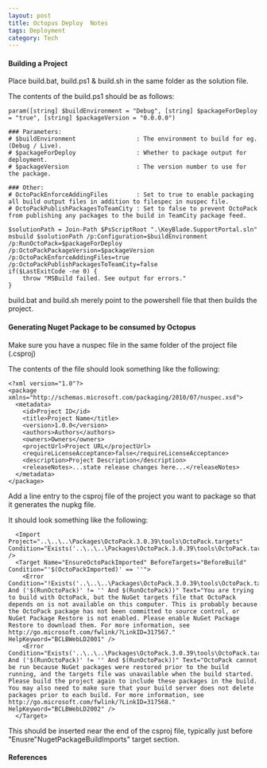 ```yaml
---
layout: post
title: Octopus Deploy  Notes
tags: Deployment
category: Tech
---
```


#### Building a Project ####

Place build.bat, build.ps1 & build.sh in the same folder as the solution file.

The contents of the build.ps1 should be as follows:

~~~
param([string] $buildEnvironment = "Debug", [string] $packageForDeploy = "true", [string] $packageVersion = "0.0.0.0")

### Parameters:
# $buildEnvironment                 : The environment to build for eg. (Debug / Live).
# $packageForDeploy                 : Whether to package output for deployment.
# $packageVersion                   : The version number to use for the package.

### Other:
# OctoPackEnforceAddingFiles        : Set to true to enable packaging all build output files in addition to filespec in nuspec file.
# OctoPackPublishPackagesToTeamCity : Set to false to prevent OctoPack from publishing any packages to the build in TeamCity package feed.

$solutionPath = Join-Path $PsScriptRoot ".\KeyBlade.SupportPortal.sln"
msbuild $solutionPath /p:Configuration=$buildEnvironment /p:RunOctoPack=$packageForDeploy /p:OctoPackPackageVersion=$packageVersion /p:OctoPackEnforceAddingFiles=true /p:OctoPackPublishPackagesToTeamCity=false
if($LastExitCode -ne 0) {
    throw "MSBuild failed. See output for errors."
}
~~~

build.bat and build.sh merely point to the powershell file that then builds the project.

#### Generating Nuget Package to be consumed by Octopus ####

Make sure you have a nuspec file in the same folder of the project file (.csproj)

The contents of the file should look something like the following:

~~~
<?xml version="1.0"?>
<package xmlns="http://schemas.microsoft.com/packaging/2010/07/nuspec.xsd">
  <metadata>
    <id>Project ID</id>
    <title>Project Name</title>
    <version>1.0.0</version>
    <authors>Authors</authors>
    <owners>Owners</owners>
    <projectUrl>Project URL</projectUrl>
    <requireLicenseAcceptance>false</requireLicenseAcceptance>
    <description>Project Description</description>
    <releaseNotes>...state release changes here...</releaseNotes>
  </metadata>
</package>
~~~

Add a line entry to the csproj file of the project you want to package so that it generates the nupkg file.

It should look something like the following:

~~~
  <Import Project="..\..\..\Packages\OctoPack.3.0.39\tools\OctoPack.targets" Condition="Exists('..\..\..\Packages\OctoPack.3.0.39\tools\OctoPack.targets')" />
  <Target Name="EnsureOctoPackImported" BeforeTargets="BeforeBuild" Condition="'$(OctoPackImported)' == ''">
    <Error Condition="!Exists('..\..\..\Packages\OctoPack.3.0.39\tools\OctoPack.targets') And ('$(RunOctoPack)' != '' And $(RunOctoPack))" Text="You are trying to build with OctoPack, but the NuGet targets file that OctoPack depends on is not available on this computer. This is probably because the OctoPack package has not been committed to source control, or NuGet Package Restore is not enabled. Please enable NuGet Package Restore to download them. For more information, see http://go.microsoft.com/fwlink/?LinkID=317567." HelpKeyword="BCLBWebLD2001" />
    <Error Condition="Exists('..\..\..\Packages\OctoPack.3.0.39\tools\OctoPack.targets') And ('$(RunOctoPack)' != '' And $(RunOctoPack))" Text="OctoPack cannot be run because NuGet packages were restored prior to the build running, and the targets file was unavailable when the build started. Please build the project again to include these packages in the build. You may also need to make sure that your build server does not delete packages prior to each build. For more information, see http://go.microsoft.com/fwlink/?LinkID=317568." HelpKeyword="BCLBWebLD2002" />
  </Target>
~~~

This should be inserted near the end of the csproj file, typically just before "Enusre"NugetPackageBuildImports" target section.

#### References #### 

